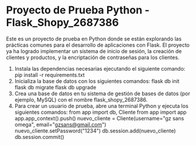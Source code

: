 # Proyecto de Prueba Python - Flask_Shopy_2687386

Este es un proyecto de prueba en Python donde se están explorando las prácticas comunes para el desarrollo de aplicaciones con Flask. El proyecto ya ha logrado implementar un sistema de inicio de sesión, la creación de clientes y productos, y la encriptación de contraseñas para los clientes.


1. Instala las dependencias necesarias ejecutando el siguiente comando:
   pip install -r requirements.txt
2. Inicializa la base de datos con los siguientes comandos:
   flask db init
   flask db migrate
   flask db upgrade
3. Crea una base de datos en tu sistema de gestión de bases de datos (por ejemplo, MySQL) con el nombre flask_shopy_2687386.
4. Para crear un usuario de prueba, abre una terminal Python y ejecuta los siguientes comandos:
   from app import db, Cliente
   from app import app
   app.app_context().push()
   nuevo_cliente = Cliente(username="gz sans omega", email="gzsans@gmail.com")
   nuevo_cliente.setPassword("1234")
   db.session.add(nuevo_cliente)
   db.session.commit()

   



